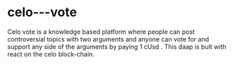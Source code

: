 # celo---vote
Celo vote is a knowledge based platform where people can post controversial topics with two arguments and anyone can vote for and support any side of the arguments by paying 1 cUsd . This daap is bult with react on the celo block-chain.
